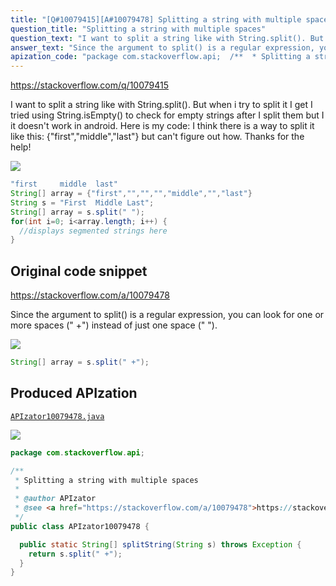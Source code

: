 ```yaml
---
title: "[Q#10079415][A#10079478] Splitting a string with multiple spaces"
question_title: "Splitting a string with multiple spaces"
question_text: "I want to split a string like with String.split(). But when i try to split it I get I tried using String.isEmpty() to check for empty strings after I split them but I it doesn't work in android.  Here is my code: I think there is a way to split it like this: {\"first\",\"middle\",\"last\"} but can't figure out how. Thanks for the help!"
answer_text: "Since the argument to split() is a regular expression, you can look for one or more spaces (\" +\") instead of just one space (\" \")."
apization_code: "package com.stackoverflow.api;  /**  * Splitting a string with multiple spaces  *  * @author APIzator  * @see <a href=\"https://stackoverflow.com/a/10079478\">https://stackoverflow.com/a/10079478</a>  */ public class APIzator10079478 {    public static String[] splitString(String s) throws Exception {     return s.split(\" +\");   } }"
---
```


https://stackoverflow.com/q/10079415

I want to split a string like
with String.split(). But when i try to split it I get
I tried using String.isEmpty() to check for empty strings after I split them but I it doesn&#x27;t work in android.  Here is my code:
I think there is a way to split it like this: {&quot;first&quot;,&quot;middle&quot;,&quot;last&quot;} but can&#x27;t figure out how.
Thanks for the help!


<div class="code-logo"><img src="/stackoverflow.png" /></div>

```java
"first     middle  last"
String[] array = {"first","","","","middle","","last"}
String s = "First  Middle Last";
String[] array = s.split(" ");
for(int i=0; i<array.length; i++) {
  //displays segmented strings here
}
```


## Original code snippet

https://stackoverflow.com/a/10079478

Since the argument to split() is a regular expression, you can look for one or more spaces (&quot; +&quot;) instead of just one space (&quot; &quot;).

<div class="code-logo"><img src="/stackoverflow.png" /></div>

```java
String[] array = s.split(" +");
```

## Produced APIzation

[`APIzator10079478.java`](https://github.com/blind-papers/apization-temp-data/raw/main/search/APIzator10079478.java)

<div class="code-logo"><img src="/apizator.png" /></div>

```java
package com.stackoverflow.api;

/**
 * Splitting a string with multiple spaces
 *
 * @author APIzator
 * @see <a href="https://stackoverflow.com/a/10079478">https://stackoverflow.com/a/10079478</a>
 */
public class APIzator10079478 {

  public static String[] splitString(String s) throws Exception {
    return s.split(" +");
  }
}

```